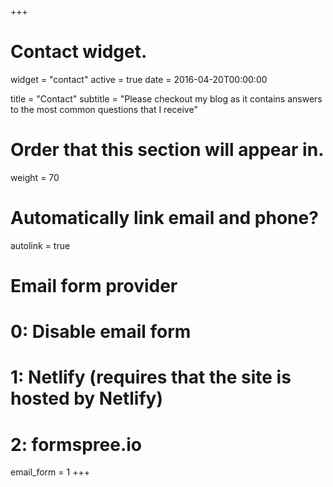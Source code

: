 +++
# Contact widget.
widget = "contact"
active = true
date = 2016-04-20T00:00:00

title = "Contact"
subtitle = "Please checkout my blog as it contains answers to the most common questions that I receive"

# Order that this section will appear in.
weight = 70

# Automatically link email and phone?
autolink = true

# Email form provider
#   0: Disable email form
#   1: Netlify (requires that the site is hosted by Netlify)
#   2: formspree.io
email_form = 1
+++

